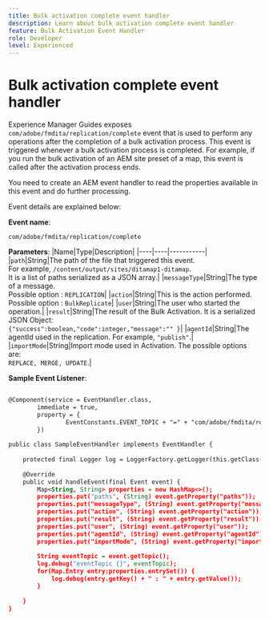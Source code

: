 ```yaml
---
title: Bulk activation complete event handler
description: Learn about bulk activation complete event handler
feature: Bulk Activation Event Handler
role: Developer
level: Experienced
---
```

# Bulk activation complete event handler

Experience Manager Guides exposes `com/adobe/fmdita/replication/complete` event that is used to perform any operations after the completion of a bulk activation process. This event is triggered whenever a bulk activation process is completed. For example, if you run the bulk activation of an AEM site preset of a map, this event is called after the activation process ends.

You need to create an AEM event handler to read the properties available in this event and do further processing.

Event details are explained below:

**Event name**:

```
com/adobe/fmdita/replication/complete 
```

**Parameters**:
|Name|Type|Description|
|----|----|-----------|
|`path`|String|The path of the file that triggered this event. <br> For example, `/content/output/sites/ditamap1-ditamap`. <br> It is a list of paths serialized as a JSON array.|
|`messageType`|String|The type of a message. <br>Possible option : `REPLICATION`|
|`action`|String|This is the action performed. <br>Possible option : `BulkReplicate`|
|`user`|String|The user who started the operation.|
|`result`|String|The result of the Bulk Activation. It is a serialized JSON Object: <br>`{"success":boolean,"code":integer,"message":"" }`|
|`agentId`|String|The agentId used in the replication. For example, `"publish"`.|
|`importMode`|String|Import mode used in Activation. The possible options are: <br>`REPLACE, MERGE, UPDATE`.|


**Sample Event Listener**:

```XML

@Component(service = EventHandler.class,
        immediate = true,
        property = {
                EventConstants.EVENT_TOPIC + "=" + "com/adobe/fmdita/replication/complete",
        })
 
public class SampleEventHandler implements EventHandler {
 
    protected final Logger log = LoggerFactory.getLogger(this.getClass());
 
    @Override
    public void handleEvent(final Event event) {
        Map<String, String> properties = new HashMap<>();
        properties.put("paths", (String) event.getProperty("paths"));
        properties.put("messageType", (String) event.getProperty("messageType"));
        properties.put("action", (String) event.getProperty("action"));
        properties.put("result", (String) event.getProperty("result"));
        properties.put("user", (String) event.getProperty("user"));
        properties.put("agentId", (String) event.getProperty("agentId"));
        properties.put("importMode", (String) event.getProperty("importMode"));
 
        String eventTopic = event.getTopic();
        log.debug("eventTopic {}", eventTopic);
        for(Map.Entry entry:properties.entrySet()) {
            log.debug(entry.getKey() + " : " + entry.getValue());
        }
 
    }
}
```
